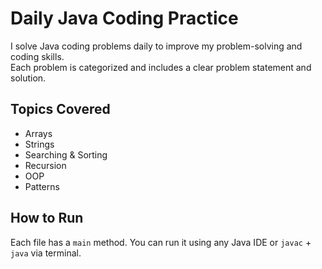 # Daily Java Coding Practice

I solve Java coding problems daily to improve my problem-solving and coding skills.  
Each problem is categorized and includes a clear problem statement and solution.

## Topics Covered
- Arrays
- Strings
- Searching & Sorting
- Recursion
- OOP
- Patterns

## How to Run
Each file has a `main` method. You can run it using any Java IDE or `javac` + `java` via terminal.
